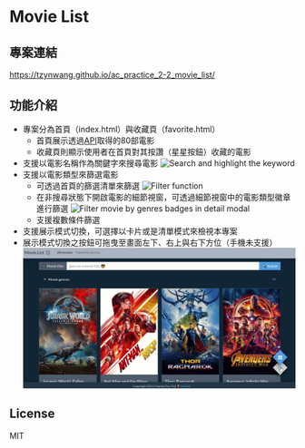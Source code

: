 # Movie List

## 專案連結
https://tzynwang.github.io/ac_practice_2-2_movie_list/

## 功能介紹
- 專案分為首頁（index.html）與收藏頁（favorite.html）
  - 首頁展示透過[API](https://github.com/ALPHACamp/movie-list-api#readme)取得的80部電影
  - 收藏頁則顯示使用者在首頁對其按讚（星星按鈕）收藏的電影
- 支援以電影名稱作為關鍵字來搜尋電影
  ![Search and highlight the keyword](./.README/searchAndHighlight.gif)
- 支援以電影類型來篩選電影
  - 可透過首頁的篩選清單來篩選
    ![Filter function](./README/filter.gif)
  - 在非搜尋狀態下開啟電影的細節視窗，可透過細節視窗中的電影類型徽章進行篩選
    ![Filter movie by genres badges in detail modal](./.README/filterByModalBadges.gif)
  - 支援複數條件篩選
- 支援展示模式切換，可選擇以卡片或是清單模式來檢視本專案
- 展示模式切換之按鈕可拖曳至畫面左下、右上與右下方位（手機未支援）
  ![Display setting buttons are draggable](./.README/dragDisplaySettingButtons.gif)

## License
MIT 